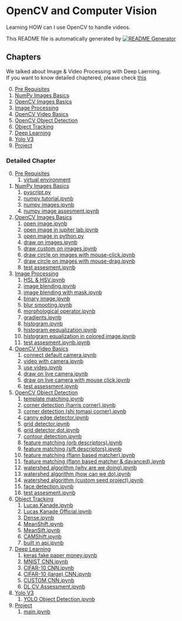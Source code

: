 
# OpenCV and Computer Vision

Learning HOW can I use OpenCV to handle videos.

This README file is automatically generated by [![README Generator](https://github.com/unchaptered/opencv-and-computer-vison/actions/workflows/generator-readme.yaml/badge.svg)](https://github.com/unchaptered/opencv-and-computer-vison/actions/workflows/generator-readme.yaml) 

## Chapters 

 We talked about Image & Video Processing with Deep Laerning.<br>If you want to know detailed chaptered, please check [this](./README.md#detailed-chapter) 

0. [Pre Requisites](./python/0_Pre_Requisites/README.md)
1. [NumPy Images Basics](./python/1_NumPy_Images_Basics/README.md)
2. [OpenCV Images Basics](./python/2_OpenCV_Images_Basics/README.md)
3. [Image Processing](./python/3_Image_Processing/README.md)
4. [OpenCV Video Basics](./python/4_OpenCV_Video_Basics/README.md)
5. [OpenCV Object Detection](./python/5_OpenCV_Object_Detection/README.md)
6. [Object Tracking](./python/6_Object_Tracking/README.md)
7. [Deep Learning](./python/7_Deep_Learning/README.md)
8. [Yolo V3](./python/8_Yolo_V3/README.md)
9. [Project](./python/9_Project/README.md)

### Detailed Chapter 

0. [Pre Requisites](./python/0_Pre_Requisites/README.md)
   1. [virtual environment](./python/0_Pre_Requisites/1_virtual_environment)
1. [NumPy Images Basics](./python/1_NumPy_Images_Basics/README.md)
   1. [pyscript.py](./python/1_NumPy_Images_Basics/1_pyscript.py)
   2. [numpy tutorial.ipynb](./python/1_NumPy_Images_Basics/2_numpy_tutorial.ipynb)
   3. [numpy images.ipynb](./python/1_NumPy_Images_Basics/3_numpy_images.ipynb)
   4. [numpy image assesment.ipynb](./python/1_NumPy_Images_Basics/4_numpy_image_assesment.ipynb)
2. [OpenCV Images Basics](./python/2_OpenCV_Images_Basics/README.md)
   1. [open image.ipynb](./python/2_OpenCV_Images_Basics/1_open_image.ipynb)
   2. [open image in jupiter lab.ipynb](./python/2_OpenCV_Images_Basics/2_open_image_in_jupiter_lab.ipynb)
   3. [open image in python.py](./python/2_OpenCV_Images_Basics/3_open_image_in_python.py)
   4. [draw on images.ipynb](./python/2_OpenCV_Images_Basics/4_draw_on_images.ipynb)
   5. [draw custom on images.ipynb](./python/2_OpenCV_Images_Basics/5_draw_custom_on_images.ipynb)
   6. [draw circle on images with mouse-click.ipynb](./python/2_OpenCV_Images_Basics/6_draw_circle_on_images_with_mouse-click.ipynb)
   7. [draw circle on images with mouse-drag.ipynb](./python/2_OpenCV_Images_Basics/7_draw_circle_on_images_with_mouse-drag.ipynb)
   8. [test assesment.ipynb](./python/2_OpenCV_Images_Basics/99_test_assesment.ipynb)
3. [Image Processing](./python/3_Image_Processing/README.md)
   1. [HSL & HSV.ipynb](./python/3_Image_Processing/01_HSL_&_HSV.ipynb)
   2. [image blending.ipynb](./python/3_Image_Processing/02_image_blending.ipynb)
   3. [image blending with mask.ipynb](./python/3_Image_Processing/03_image_blending_with_mask.ipynb)
   4. [binary image.ipynb](./python/3_Image_Processing/04_binary_image.ipynb)
   5. [blur smooting.ipynb](./python/3_Image_Processing/05_blur_smooting.ipynb)
   6. [morphological operator.ipynb](./python/3_Image_Processing/06_morphological_operator.ipynb)
   7. [gradients.ipynb](./python/3_Image_Processing/07_gradients.ipynb)
   8. [histogram.ipynb](./python/3_Image_Processing/08_histogram.ipynb)
   9. [histogram eequalization.ipynb](./python/3_Image_Processing/09_histogram_eequalization.ipynb)
   10. [histogram equalization in colored image.ipynb](./python/3_Image_Processing/10_histogram_equalization_in_colored_image.ipynb)
   11. [test assesment.ipynb.ipynb](./python/3_Image_Processing/11_test_assesment.ipynb.ipynb)
4. [OpenCV Video Basics](./python/4_OpenCV_Video_Basics/README.md)
   1. [connect default camera.ipynb](./python/4_OpenCV_Video_Basics/1_connect_default_camera.ipynb)
   2. [video with camera.ipynb](./python/4_OpenCV_Video_Basics/2.save_video_with_camera.ipynb)
   3. [use video.ipynb](./python/4_OpenCV_Video_Basics/3_use_video.ipynb)
   4. [draw on live camera.ipynb](./python/4_OpenCV_Video_Basics/4_draw_on_live_camera.ipynb)
   5. [draw on live camera with mouse click.ipynb](./python/4_OpenCV_Video_Basics/5_draw_on_live_camera_with_mouse_click.ipynb)
   6. [test assessment.ipynb](./python/4_OpenCV_Video_Basics/6_test_assessment.ipynb)
5. [OpenCV Object Detection](./python/5_OpenCV_Object_Detection/README.md)
   1. [template matching.ipynb](./python/5_OpenCV_Object_Detection/01_template_matching.ipynb)
   2. [corner detection (harris corner).ipynb](./python/5_OpenCV_Object_Detection/02_corner_detection_(harris_corner).ipynb)
   3. [corner detection (shi tomasi corner).ipynb](./python/5_OpenCV_Object_Detection/03_corner_detection_(shi_tomasi_corner).ipynb)
   4. [canny edge detector.ipynb](./python/5_OpenCV_Object_Detection/04_canny_edge_detector.ipynb)
   5. [grid detector.ipynb](./python/5_OpenCV_Object_Detection/05_grid_detector.ipynb)
   6. [grid detector dot.ipynb](./python/5_OpenCV_Object_Detection/06_grid_detector_dot.ipynb)
   7. [contour detection.ipynb](./python/5_OpenCV_Object_Detection/07_contour_detection.ipynb)
   8. [feature matching (orb descriptors).ipynb](./python/5_OpenCV_Object_Detection/08_feature_matching_(orb_descriptors).ipynb)
   9. [feature matching (sift descriptors).ipynb](./python/5_OpenCV_Object_Detection/09_feature_matching_(sift_descriptors).ipynb)
   10. [feature matching (flann based matcher).ipynb](./python/5_OpenCV_Object_Detection/10_feature_matching_(flann_based_matcher).ipynb)
   11. [feature matching (flann based matcher & davanced).ipynb](./python/5_OpenCV_Object_Detection/11_feature_matching_(flann_based_matcher_&_davanced).ipynb)
   12. [watershed algorithm (why are we doing).ipynb](./python/5_OpenCV_Object_Detection/12_watershed_algorithm_(why_are_we_doing).ipynb)
   13. [watershed algorithm (how can we do).ipynb](./python/5_OpenCV_Object_Detection/13_watershed_algorithm_(how_can_we_do).ipynb)
   14. [watershed algorithm (custom seed project).ipynb](./python/5_OpenCV_Object_Detection/14_watershed_algorithm_(custom_seed_project).ipynb)
   15. [face detection.ipynb](./python/5_OpenCV_Object_Detection/15_face_detection.ipynb)
   16. [test assesment.ipynb](./python/5_OpenCV_Object_Detection/16_test_assesment.ipynb)
6. [Object Tracking](./python/6_Object_Tracking/README.md)
   1. [Lucas Kanade.ipynb](./python/6_Object_Tracking/1_Lucas_Kanade.ipynb)
   2. [Lucas Kanade Official.ipynb](./python/6_Object_Tracking/2_Lucas_Kanade_Official.ipynb)
   3. [Dense.ipynb](./python/6_Object_Tracking/3_Dense.ipynb)
   4. [MeanShift.ipynb](./python/6_Object_Tracking/4_MeanShift.ipynb)
   5. [MeanSift.ipynb](./python/6_Object_Tracking/4_MeanSift.ipynb)
   6. [CAMShift.ipynb](./python/6_Object_Tracking/5_CAMShift.ipynb)
   7. [built in api.ipynb](./python/6_Object_Tracking/6_built_in_api.ipynb)
7. [Deep Learning](./python/7_Deep_Learning/README.md)
   1. [keras fake paper money.ipynb](./python/7_Deep_Learning/1_keras_fake_paper_money.ipynb)
   2. [MNIST CNN.ipynb](./python/7_Deep_Learning/2_MNIST_CNN.ipynb)
   3. [CIFAR-10 CNN.ipynb](./python/7_Deep_Learning/3_CIFAR-10_CNN.ipynb)
   4. [CIFAR-10 (large) CNN.ipynb](./python/7_Deep_Learning/4_CIFAR-10_(large)_CNN.ipynb)
   5. [CUSTOM CNN.ipynb](./python/7_Deep_Learning/5_CUSTOM_CNN.ipynb)
   6. [DL CV Assessment.ipynb](./python/7_Deep_Learning/6_DL_CV_Assessment.ipynb)
8. [Yolo V3](./python/8_Yolo_V3/README.md)
   1. [YOLO Object Detection.ipynb](./python/8_Yolo_V3/1_YOLO_Object_Detection.ipynb)
9. [Project](./python/9_Project/README.md)
   1. [main.ipynb](./python/9_Project/1_main.ipynb)
